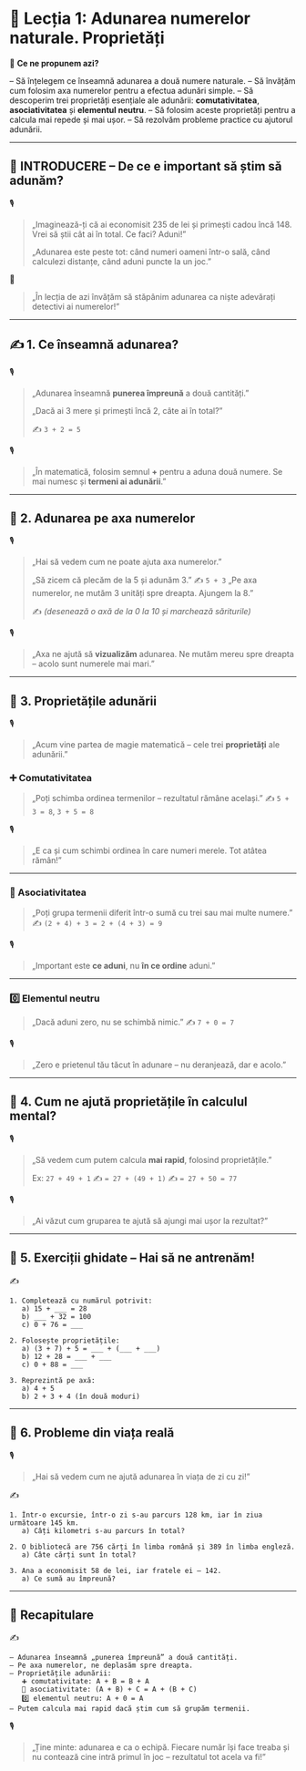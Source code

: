 

# 📘 Lecția 1: Adunarea numerelor naturale. Proprietăți

🎯 **Ce ne propunem azi?**

– Să înțelegem ce înseamnă adunarea a două numere naturale.
 – Să învățăm cum folosim axa numerelor pentru a efectua adunări simple.
 – Să descoperim trei proprietăți esențiale ale adunării: **comutativitatea**, **asociativitatea** și **elementul neutru**.
 – Să folosim aceste proprietăți pentru a calcula mai repede și mai ușor.
 – Să rezolvăm probleme practice cu ajutorul adunării.

------

## 🔔 INTRODUCERE – De ce e important să știm să adunăm?

🎙️

> „Imaginează-ți că ai economisit 235 de lei și primești cadou încă 148.
>  Vrei să știi cât ai în total. Ce faci? Aduni!”
>
> „Adunarea este peste tot: când numeri oameni într-o sală, când calculezi distanțe, când aduni puncte la un joc.”

🧠

> „În lecția de azi învățăm să stăpânim adunarea ca niște adevărați detectivi ai numerelor!”

------

## ✍️ 1. Ce înseamnă adunarea?

🎙️

> „Adunarea înseamnă **punerea împreună** a două cantități.”
>
> „Dacă ai 3 mere și primești încă 2, câte ai în total?”
>
> ✍️ `3 + 2 = 5`

🎙️

> „În matematică, folosim semnul **+** pentru a aduna două numere.
>  Se mai numesc și **termeni ai adunării**.”

------

## 🔹 2. Adunarea pe axa numerelor

🎙️

> „Hai să vedem cum ne poate ajuta axa numerelor.”
>
> „Să zicem că plecăm de la 5 și adunăm 3.”
>  ✍️ `5 + 3`
>  „Pe axa numerelor, ne mutăm 3 unități spre dreapta. Ajungem la 8.”
>
> ✍️ *(desenează o axă de la 0 la 10 și marchează săriturile)*

🎙️

> „Axa ne ajută să **vizualizăm** adunarea.
>  Ne mutăm mereu spre dreapta – acolo sunt numerele mai mari.”

------

## 🔹 3. Proprietățile adunării

🎙️

> „Acum vine partea de magie matematică – cele trei **proprietăți** ale adunării.”

### ➕ Comutativitatea

> „Poți schimba ordinea termenilor – rezultatul rămâne același.”
>  ✍️ `5 + 3 = 8`, `3 + 5 = 8`

🎙️

> „E ca și cum schimbi ordinea în care numeri merele. Tot atâtea rămân!”

------

### 🔁 Asociativitatea

> „Poți grupa termenii diferit într-o sumă cu trei sau mai multe numere.”
>  ✍️ `(2 + 4) + 3 = 2 + (4 + 3) = 9`

🎙️

> „Important este **ce aduni**, nu **în ce ordine** aduni.”

------

### 0️⃣ Elementul neutru

> „Dacă aduni zero, nu se schimbă nimic.”
>  ✍️ `7 + 0 = 7`

🎙️

> „Zero e prietenul tău tăcut în adunare – nu deranjează, dar e acolo.”

------

## 🔹 4. Cum ne ajută proprietățile în calculul mental?

🎙️

> „Să vedem cum putem calcula **mai rapid**, folosind proprietățile.”
>
> Ex: `27 + 49 + 1`
>  ✍️ `= 27 + (49 + 1)`
>  ✍️ `= 27 + 50 = 77`

🎙️

> „Ai văzut cum gruparea te ajută să ajungi mai ușor la rezultat?”

------

## 🔹 5. Exerciții ghidate – Hai să ne antrenăm!

✍️

```
1. Completează cu numărul potrivit:
   a) 15 + ___ = 28
   b) ___ + 32 = 100
   c) 0 + 76 = ___

2. Folosește proprietățile:
   a) (3 + 7) + 5 = ___ + (___ + ___)
   b) 12 + 28 = ___ + ___
   c) 0 + 88 = ___

3. Reprezintă pe axă:
   a) 4 + 5
   b) 2 + 3 + 4 (în două moduri)
```

------

## 🔹 6. Probleme din viața reală

🎙️

> „Hai să vedem cum ne ajută adunarea în viața de zi cu zi!”

✍️

```
1. Într-o excursie, într-o zi s-au parcurs 128 km, iar în ziua următoare 145 km.
   a) Câți kilometri s-au parcurs în total?

2. O bibliotecă are 756 cărți în limba română și 389 în limba engleză.
   a) Câte cărți sunt în total?

3. Ana a economisit 58 de lei, iar fratele ei – 142.
   a) Ce sumă au împreună?
```

------

## 🔁 Recapitulare

✍️

```
– Adunarea înseamnă „punerea împreună” a două cantități.  
– Pe axa numerelor, ne deplasăm spre dreapta.  
– Proprietățile adunării:
   ➕ comutativitate: A + B = B + A  
   🔁 asociativitate: (A + B) + C = A + (B + C)  
   0️⃣ elementul neutru: A + 0 = A  
– Putem calcula mai rapid dacă știm cum să grupăm termenii.
```

🎙️

> „Ține minte: adunarea e ca o echipă. Fiecare număr își face treaba și nu contează cine intră primul în joc – rezultatul tot acela va fi!”

